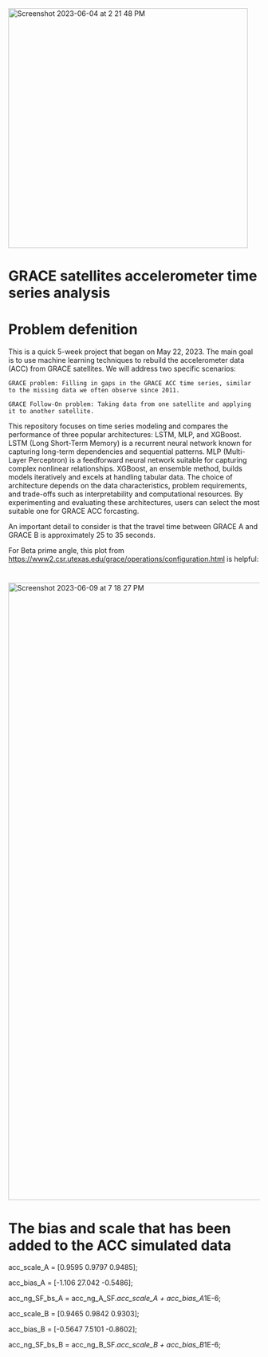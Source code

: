 

<img width="480" alt="Screenshot 2023-06-04 at 2 21 48 PM" src="https://github.com/Darbeheshti/GRACE-satellite-ACC_time_series/assets/50994293/b6320254-8f6f-41f4-9d49-0f99e93e63a9">

# GRACE satellites accelerometer time series analysis

# Problem defenition
This is a quick 5-week project that began on May 22, 2023. The main goal is to use machine learning techniques to rebuild the accelerometer data (ACC) from GRACE satellites. We will address two specific scenarios:

    GRACE problem: Filling in gaps in the GRACE ACC time series, similar to the missing data we often observe since 2011.
    
    GRACE Follow-On problem: Taking data from one satellite and applying it to another satellite.
    
This repository focuses on time series modeling and compares the performance of three popular architectures: LSTM, MLP, and XGBoost. LSTM (Long Short-Term Memory) is a recurrent neural network known for capturing long-term dependencies and sequential patterns. MLP (Multi-Layer Perceptron) is a feedforward neural network suitable for capturing complex nonlinear relationships. XGBoost, an ensemble method, builds models iteratively and excels at handling tabular data. The choice of architecture depends on the data characteristics, problem requirements, and trade-offs such as interpretability and computational resources. By experimenting and evaluating these architectures, users can select the most suitable one for GRACE ACC forcasting.

An important detail to consider is that the travel time between GRACE A and GRACE B is approximately 25 to 35 seconds.

For Beta prime angle, this plot from https://www2.csr.utexas.edu/grace/operations/configuration.html is helpful:
# 
<img width="1236" alt="Screenshot 2023-06-09 at 7 18 27 PM" src="https://github.com/Darbeheshti/GRACE-satellite-ACC_time_series/assets/50994293/1da1f7b3-7bb4-4008-9d8a-fef4fdca44ef">

# The bias and scale that has been added to the ACC simulated data
 acc_scale_A = [0.9595 0.9797  0.9485];
 
 acc_bias_A = [-1.106 27.042 -0.5486];
 
 acc_ng_SF_bs_A = acc_ng_A_SF.*acc_scale_A + acc_bias_A*1E-6;

 acc_scale_B = [0.9465 0.9842   0.9303];
 
 acc_bias_B = [-0.5647 7.5101 -0.8602];
 
 acc_ng_SF_bs_B = acc_ng_B_SF.*acc_scale_B + acc_bias_B*1E-6;




